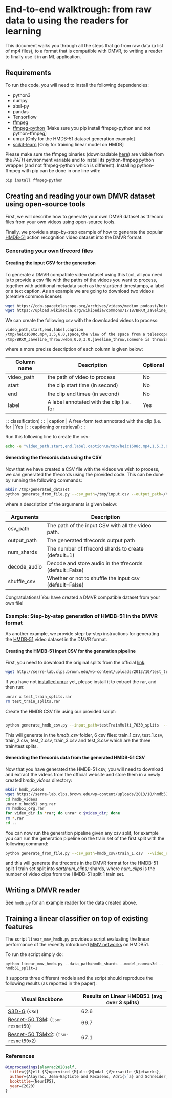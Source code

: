 # End-to-end walktrough: from raw data to using the readers for learning

This document walks you through all the steps that go from raw data (a list of
mp4 files), to a format that is compatible with DMVR, to writing a reader to
finally use it in an ML application.


## Requirements

To run the code, you will need to install the following dependencies:

-   python3
-   numpy
-   absl-py
-   pandas
-   Tensorflow
-   [ffmpeg](https://johnvansickle.com/ffmpeg/)
-   [ffmpeg-python](https://github.com/kkroening/ffmpeg-python) [Make sure you pip install ffmpeg-python and not python-ffmpeg]
-   unrar [Only for the HMDB-51 dataset generation example]
-   [scikit-learn](https://scikit-learn.org/) [Only for training linear model on HMDB]

Please make sure the ffmpeg binaries (downloadable
[here](https://johnvansickle.com/ffmpeg/)) are visible from the *PATH*
environment variable and to install its python-ffmpeg python wrapper (and not
ffmpeg-python which is different). Installing python-ffmpeg with pip can be done
in one line with:

```sh
pip install ffmpeg-python
```

## Creating and reading your own DMVR dataset using open-source tools

First, we will describe how to generate your own DMVR dataset as tfrecord files
from your own videos using open-source tools.

Finally, we provide a step-by-step example of how to generate the popular
[HMDB-51](https://serre-lab.clps.brown.edu/resource/hmdb-a-large-human-motion-database/)
action recognition video dataset into the DMVR format.

### Generating your own tfrecord files

#### Creating the input CSV for the generation

To generate a DMVR compatible video dataset using this tool, all you need is to
provide a csv file with the paths of the videos you want to process, together
with additional metadata such as the start/end timestamps, a label or a text
caption. As an example we are going to download two videos (creative common
license):

```sh
wget https://cdn.spacetelescope.org/archives/videos/medium_podcast/heic1608c.mp4 -O /tmp/heic1608c.mp4
wget https://upload.wikimedia.org/wikipedia/commons/1/18/BRKM_Javeline_Throw.webm -O /tmp/BRKM_Javeline_Throw.webm
```

We can create the following csv with the downloaded videos to process:

```sh
video_path,start,end,label,caption
/tmp/heic1608c.mp4,1.5,6.0,space,the view of the space from a telescope
/tmp/BRKM_Javeline_Throw.webm,0.0,3.0,javeline_throw,someone is throwing a javeline
```

where a more precise description of each column is given below:

| Column name | Description                                        | Optional |
| ----------- | -------------------------------------------------- | -------- |
| video_path  | the path of video to process                       | No       |
| start       | the clip start time (in second)                    | No       |
| end         | the clip end timee (in second)                     | No       |
| label       | A label annotated with the clip (i.e. for          | Yes      |
:             : classification)                                    :          :
| caption     | A free-form text annotated with the clip (i.e. for | Yes      |
:             : captioning or retrieval)                           :          :

Run this following line to create the csv:

```sh
echo -e "video_path,start,end,label,caption\n/tmp/heic1608c.mp4,1.5,3.0,space,hubble\n/tmp/BRKM_Javeline_Throw.webm,0.0,3.0,javeline_throw,someone is throwing a javeline" > /tmp/input.csv
```

#### Generating the tfrecords data using the CSV

Now that we have created a CSV file with the videos we wish to process, we can
generated the tfrecords using the provided code. This can be done by running the
following commands:

```sh
mkdir /tmp/generated_dataset
python generate_from_file.py --csv_path=/tmp/input.csv --output_path=/tmp/generated_dataset
```

where a description of the arguments is given below:

Arguments    | Description
------------ | -------------------------------------------------------
csv_path     | The path of the input CSV with all the video path.
output_path  | The generated tfrecords output path
num_shards   | The number of tfrecord shards to create (default=1)
decode_audio | Decode and store audio in the tfrecords (default=False)
shuffle_csv  | Whether or not to shuffle the input csv (default=False)

Congratulations! You have created a DMVR compatible dataset from your own file!

### Example: Step-by-step generation of HMDB-51 in the DMVR format

As another example, we provide step-by-step instructions for generating the
[HMDB-51](https://serre-lab.clps.brown.edu/resource/hmdb-a-large-human-motion-database/)
video dataset in the DMVR format.

#### Creating the HMDB-51 input CSV for the generation pipeline

First, you need to download the original splits from the official
[link](http://serre-lab.clps.brown.edu/wp-content/uploads/2013/10/test_train_splits.rar).

```sh
wget http://serre-lab.clps.brown.edu/wp-content/uploads/2013/10/test_train_splits.rar
```

If you have not
[installed unrar](https://www.tecmint.com/how-to-open-extract-and-create-rar-files-in-linux/)
yet, please install it to extract the rar, and then run:

```sh
unrar x test_train_splits.rar
rm test_train_splits.rar
```

Create the HMDB CSV file using our provided script:

```sh

python generate_hmdb_csv.py --input_path=testTrainMulti_7030_splits  --output_path=hmdb_csv
```

This will generate in the *hmdb_csv* folder, 6 csv files: train_1.csv,
test_1.csv, train_2.csv, test_2.csv, train_3.csv and test_3.csv which are the
three train/test splits.

#### Generating the tfrecords data from the generated HMDB-51 CSV

Now that you have generated the HMDB-51 csv, you will need to download and
extract the videos from the official website and store them in a newly created
*hmdb_videos* directory:

```sh
mkdir hmdb_videos
wget https://serre-lab.clps.brown.edu/wp-content/uploads/2013/10/hmdb51_org.rar -P hmdb_videos
cd hmdb_videos
unrar x hmdb51_org.rar
rm hmdb51_org.rar
for video_dir in *rar; do unrar x $video_dir; done
rm *.rar
cd ..
```

You can now run the generation pipeline given any csv split, for example you can
run the generation pipeline on the train set of the first split with the
following command:

```sh
python generate_from_file.py --csv_path=hmdb_csv/train_1.csv  --video_root_path=hmdb_videos --output_path=hmdb_shards
```

and this will generate the tfrecords in the DMVR format for the HMDB-51 split 1
train set split into *sqrt(num_clips)* shards, where *num_clips* is the number
of video clips from the HMDB-51 split 1 train set.

## Writing a DMVR reader

See `hmdb.py` for an example reader for the data created above.

## Training a linear classifier on top of existing features

The script `linear_mmv_hmdb.py` provides a script evaluating the linear
performance of the recently introduced
[MMV networks](https://arxiv.org/abs/2006.16228) on HMDB51.

To run the script simply do:

```shell
python linear_mmv_hmdb.py --data_path=hmdb_shards --model_name=s3d --hmdb51_split=1
```

It supports three different models and the script should reproduce
the following results (as reported in the paper):

Visual Backbone | Results on Linear HMDB51 (avg over 3 splits)
-------  | --------
[S3D-G](https://tfhub.dev/deepmind/mmv/s3d/1) (`s3d`)            | 62.6
[Resnet-50 TSM](https://tfhub.dev/deepmind/mmv/tsm-resnet50/1): (`tsm-resnet50`) | 66.7
[Resnet-50 TSMx2](https://tfhub.dev/deepmind/mmv/tsm-resnet50/1): (`tsm-resnet50x2`)  | 67.1


### References

```bibtex
@inproceedings{alayrac2020self,
  title={{S}elf-{S}upervised {M}ulti{M}odal {V}ersatile {N}etworks},
  author={Alayrac, Jean-Baptiste and Recasens, Adri{\`a} and Schneider, Rosalia and Arandjelovi{\'c}, Relja and Ramapuram, Jason and De Fauw, Jeffrey and Smaira, Lucas and Dieleman, Sander and Zisserman, Andrew},
  booktitle={NeurIPS},
  year={2020}
}
```
